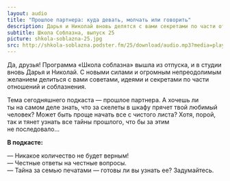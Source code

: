 ```yaml
---
layout: audio
title: "Прошлое партнера: куда девать, молчать или говорить"
description: Дарья и Николай вновь делятся с вами секретами по части отношений и соблазнения.
subtitle: Школа Соблазна, выпуск 25
picture: shkola-soblazna-25.jpg
src: http://shkola-soblazna.podster.fm/25/download/audio.mp3?media=player
---
```


Да, друзья! Программа «Школа соблазна» вышла из отпуска, и в студии вновь Дарья и Николай. С новыми силами и огромным непреодолимым желанием делиться с вами советами, идеями и секретами по части отношений и соблазнения. 

Тема сегодняшнего подкаста — прошлое партнера. А хочешь ли ты на самом деле знать, что за скелеты в шкафу прячет твой любимый человек? Может быть проще начать все с чистого листа? Хотя, порой, так и тянет узнать все тайны прошлого, что бы за этим не последовало...  

**В подкасте:**

— Никакое количество не будет верным!  
— Честные ответы на честные вопросы.  
— Тайна за семью печатами — готовы ли вы узнать ее? Задумайтесь.  
